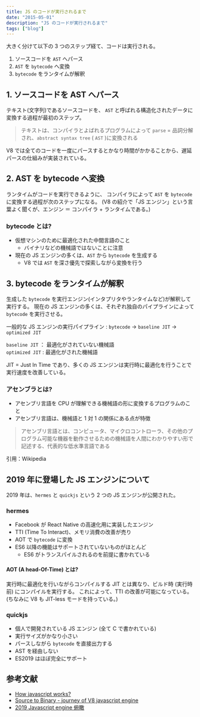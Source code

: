 ```yaml
---
title: JS のコードが実行されるまで
date: "2015-05-01"
description: "JS のコードが実行されるまで"
tags: ["blog"]
---
```


大きく分けて以下の 3 つのステップ経て、コードは実行される。

1. ソースコードを `AST` へパース
2. `AST` を `bytecode` へ変換
3. `bytecode` をランタイムが解釈

## 1. ソースコードを AST へパース

テキスト(文字列)であるソースコードを、 `AST` と呼ばれる構造化されたデータに変換する過程が最初のステップ。

> テキストは、コンパイラとよばれるプログラムによって `parse` = 品詞分解され、`abstract syntax tree` ( `AST` )に変換される

V8 では全てのコードを一度にパースするとかなり時間がかかることから、遅延パースの仕組みが実装されている。

## 2. AST を bytecode へ変換

ランタイムがコードを実行できるように、 コンパイラによって `AST` を `bytecode` に変換する過程が次のステップになる。
(V8 の紹介で「JS エンジン」という言葉よく聞くが、エンジン ＝ コンパイラ + ランタイムである。)

### bytecode とは?

- 仮想マシンのために最適化された中間言語のこと
  - バイナリなどの機械語ではないことに注意
- 現在の JS エンジンの多くは、`AST` から `bytecode` を生成する
  - V8 では `AST` を深さ優先で探索しながら変換を行う

## 3. bytecode をランタイムが解釈

生成した `bytecode` を実行エンジン(インタプリタやランタイムなど)が解釈して実行する。
現在の JS エンジンの多くは、それぞれ独自のパイプラインによって `bytecode` を実行させる。

一般的な JS エンジンの実行パイプライン : `bytecode` -> `baseline JIT` -> `optimized JIT`

`baseline JIT` ： 最適化がされていない機械語  
`optimized JIT` : 最適化がされた機械語

JIT = Just In Time であり、多くの JS エンジンは実行時に最適化を行うことで実行速度を改善している。

### アセンブラとは?

- アセンブリ言語を CPU が理解できる機械語の形に変換するプログラムのこと
- アセンブリ言語は、機械語と 1 対 1 の関係にある点が特徴

> アセンブリ言語とは、コンピュータ、マイクロコントローラ、その他のプログラム可能な機器を動作させるための機械語を人間にわかりやすい形で記述する、代表的な低水準言語である

引用：Wikipedia

## 2019 年に登場した JS エンジンについて

2019 年は、`hermes` と `quickjs` という 2 つの JS エンジンが公開された。

### hermes

- Facebook が React Native の高速化用に実装したエンジン
- TTI (Time To Interact)、メモリ消費の改善が売り
- AOT で `bytecode` に変換
- ES6 以降の機能はサポートされていないものがほとんど
  - ES6 がトランスパイルされるのを前提に書かれている

#### AOT (A head-Of-Time) とは?

実行時に最適化を行いながらコンパイルする JIT とは異なり、ビルド時 (実行時前) にコンパイルを実行する。
これによって、TTI の改善が可能になっている。(ちなみに V8 も JIT-less モードを持っている。)

### quickjs

- 個人で開発されている JS エンジン (全て C で書かれている)
- 実行サイズがかなり小さい
- パースしながら `bytecode` を直接出力する
- AST を経由しない
- ES2019 はほぼ完全にサポート

## 参考文献

- [How javascript works?](https://speakerdeck.com/brn/how-javascript-works)
- [Source to Binary - journey of V8 javascript engine](https://speakerdeck.com/brn/source-to-binary-journey-of-v8-javascript-engine)
- [2019 Javascript engine 俯瞰](http://abcdef.gets.b6n.ch/entry/2019/12/11/121840)
